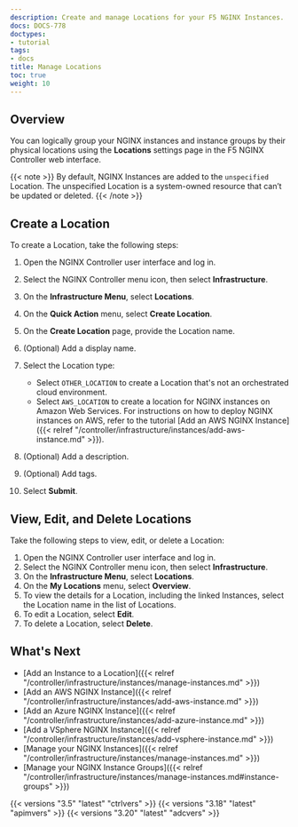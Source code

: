 ```yaml
---
description: Create and manage Locations for your F5 NGINX Instances.
docs: DOCS-778
doctypes:
- tutorial
tags:
- docs
title: Manage Locations
toc: true
weight: 10
---
```


## Overview

You can logically group your NGINX instances and instance groups by their physical locations using the **Locations** settings page in the F5 NGINX Controller web interface.

{{< note >}}
By default, NGINX Instances are added to the `unspecified` Location. The unspecified Location is a system-owned resource that can’t be updated or deleted.
{{< /note >}}

## Create a Location

To create a Location, take the following steps:

1. Open the NGINX Controller user interface and log in.
1. Select the NGINX Controller menu icon, then select **Infrastructure**.
1. On the **Infrastructure Menu**, select **Locations**.
1. On the **Quick Action** menu, select **Create Location**.
1. On the **Create Location** page, provide the Location name.
1. (Optional) Add a display name.
1. Select the Location type:

    - Select `OTHER_LOCATION` to create a Location that's not an orchestrated cloud environment.
    - Select `AWS_LOCATION` to create a location for NGINX instances on Amazon Web Services. For instructions on how to deploy NGINX instances on AWS, refer to the tutorial [Add an AWS NGINX Instance]({{< relref "/controller/infrastructure/instances/add-aws-instance.md" >}}).

1. (Optional) Add a description.
1. (Optional) Add tags.

1. Select **Submit**.

## View, Edit, and Delete Locations

Take the following steps to view, edit, or delete a Location:

1. Open the NGINX Controller user interface and log in.
2. Select the NGINX Controller menu icon, then select **Infrastructure**.
3. On the **Infrastructure Menu**, select **Locations**.
4. On the **My Locations** menu, select **Overview**.
5. To view the details for a Location, including the linked Instances, select the Location name in the list of Locations.
6. To edit a Location, select **Edit**.
7. To delete a Location, select **Delete**.

## What's Next

- [Add an Instance to a Location]({{< relref "/controller/infrastructure/instances/manage-instances.md" >}})
- [Add an AWS NGINX Instance]({{< relref "/controller/infrastructure/instances/add-aws-instance.md" >}})
- [Add an Azure NGINX Instance]({{< relref "/controller/infrastructure/instances/add-azure-instance.md" >}})
- [Add a VSphere NGINX Instance]({{< relref "/controller/infrastructure/instances/add-vsphere-instance.md" >}})
- [Manage your NGINX Instances]({{< relref "/controller/infrastructure/instances/manage-instances.md" >}})
- [Manage your NGINX Instance Groups]({{< relref "/controller/infrastructure/instances/manage-instances.md#instance-groups" >}})

{{< versions "3.5" "latest" "ctrlvers" >}}
{{< versions "3.18" "latest" "apimvers" >}}
{{< versions "3.20" "latest" "adcvers" >}}
